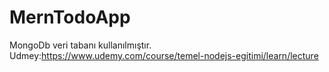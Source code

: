 # MernTodoApp
MongoDb veri tabanı kullanılmıştır.
Udmey:https://www.udemy.com/course/temel-nodejs-egitimi/learn/lecture
